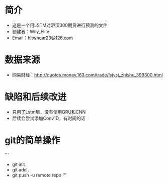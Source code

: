 # 简介
* 这是一个用LSTM对沪深300期货进行预测的文件
* 创建者：Wily_Elite
* Email：hitwhcar23@126.com
# 数据来源
* 网易财经：http://quotes.money.163.com/trade/lsjysj_zhishu_399300.html
# 缺陷和后续改进
* 只用了Lstm层，没有使用GRU和CNN
* 后续会尝试添加Conv1D，有时间的话
# git的简单操作
'''
- git init
- git add .
- git push -u remote repo
'''